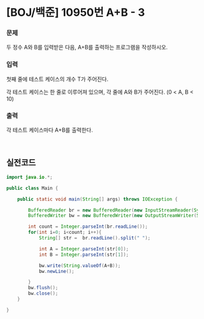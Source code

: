 # [BOJ/백준] 10950번 A+B - 3

### 문제

두 정수 A와 B를 입력받은 다음, A+B를 출력하는 프로그램을 작성하시오.

### 입력

첫째 줄에 테스트 케이스의 개수 T가 주어진다.

각 테스트 케이스는 한 줄로 이루어져 있으며, 각 줄에 A와 B가 주어진다. (0 < A, B < 10)

### 출력

각 테스트 케이스마다 A+B를 출력한다.

<br>

## 실전코드

```java
import java.io.*;

public class Main {

    public static void main(String[] args) throws IOException {

        BufferedReader br = new BufferedReader(new InputStreamReader(System.in));
        BufferedWriter bw = new BufferedWriter(new OutputStreamWriter(System.out));

        int count = Integer.parseInt(br.readLine());
        for(int i=0; i<count; i++){
            String[] str =  br.readLine().split(" ");

            int A = Integer.parseInt(str[0]);
            int B = Integer.parseInt(str[1]);

            bw.write(String.valueOf(A+B));
            bw.newLine();

        }
        bw.flush();
        bw.close();
    }

}
```
